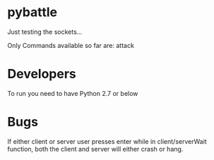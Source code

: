 # pybattle
Just testing the sockets...

Only Commands available so far are: attack

# Developers 

To run you need to have Python 2.7 or below

# Bugs

If either client or server user presses enter while in client/serverWait function, both the client and server will either crash or hang.
